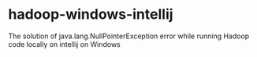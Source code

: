 # hadoop-windows-intellij
The solution of java.lang.NullPointerException error while running Hadoop code locally on intellij on Windows
